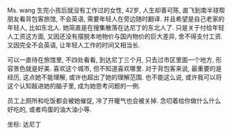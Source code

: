 Ms. wang
生完小孩后就没有工作过的女性, 42岁, 人生却善可陈, 直飞到南半球帮朋友看背包客旅馆,  不会英语, 需要年轻人在旁边随时翻译. 并且希望是自己老家的年轻人, 比如东北人. 她简直是在搜集散落在达尼丁的东北人了. 只是关于付给年轻人工资这方面, 又因还没有摆脱本地物价与国内物价的巨大差异, 舍不得支付工资. 又因完全不会英语, 让年轻人工作的时间又相当长.  

可以一直待在旅馆里, 不四处看看, 到达尼丁三个月, 只去过市区里面一个地方, 形容景色就是好美. 喜欢这个城市, 但不知道喜欢哪里. 对于背包客来说, 最重要的是经历, 这点她不能理解, 或许也超出了她的理解范围. 也不能这么说, 或许我可以将这个认知敲进她的脑子里, 成为她思考问题的一例.

员工上厕所和吃饭都会被她催促, 冷了开暖气也会被关掉. 念叨着给你做什么什么好吃的, 或者鸡蛋的油大油小等. 

坐标: 达尼丁